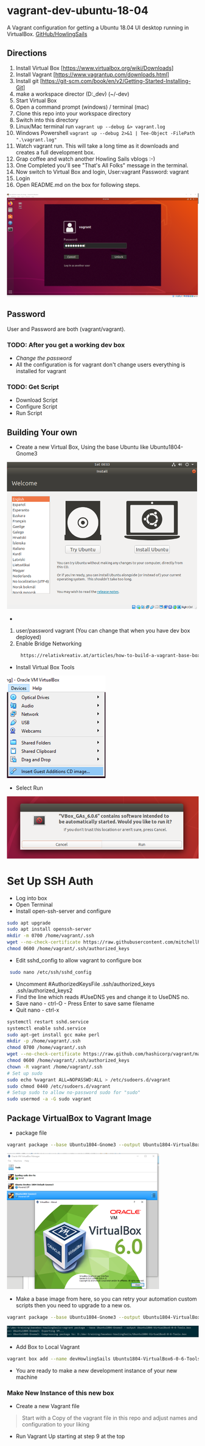 # vagrant-dev-ubuntu-18-04

A Vagrant configuration for getting a Ubuntu 18.04 UI desktop running in VirtualBox.
[GitHub/HowlingSails](https://github.com/howlingsails/vagrant-dev-ubuntu-18-04.git)

## Directions

1. Install Virtual Box [https://www.virtualbox.org/wiki/Downloads]
2. Install Vagrant [https://www.vagrantup.com/downloads.html]
3. Install git [https://git-scm.com/book/en/v2/Getting-Started-Installing-Git]
4. make a workspace director (D:\_dev) (~/-dev)
5. Start Virtual Box
6. Open a command prompt (windows) / terminal (mac)
7. Clone this repo into your workspace directory
8. Switch into this directory
9. Linux/Mac terminal run `vagrant up --debug &> vagrant.log`
10. Windows Powershell  `vagrant up --debug 2>&1 | Tee-Object -FilePath ".\vagrant.log"`
11. Watch vagrant run. This will take a long time as it downloads and creates a full development box.
12. Grap coffee and watch another Howling Sails vblogs :-)
13. One Completed you'll see "That's All Folks" message in the terminal.
14. Now switch to Virtual Box and login, User:vagrant Password: vagrant
15. Login
16. Open README.md on the box for following steps.

![SheetShot Vagrant User Logging in to Ubuntu Desktop Clean](./resources/images/ubuntu1804.png)

## Password

User and Password are both (vagrant/vagrant).

### TODO: After you get a working dev box

* *Change the password*
* All the configuration is for vagrant don't change users everything is installed for vagrant

### TODO: Get Script

* Download Script
* Configure Script
* Run Script

## Building Your own

* Create a new Virtual Box, Using the base Ubuntu like Ubuntu1804-Gnome3

![Start of Install Ubuntu](./resources/images/installUbuntu.png)

*

1. user/password vagrant (You can change that when you have dev box deployed)
2. Enable Bridge Networking

``` html
     https://relativkreativ.at/articles/how-to-build-a-vagrant-base-box-from-a-virtualbox-vm
```

* Install Virtual Box Tools

![Select Insert Addtion iso](./resources/images/guest-additions.png)

* Select Run
  
![Run Guest Additions](./resources/images/run-guest-additions.png)

# Set Up SSH Auth

* Log into box
* Open Terminal
* Install open-ssh-server and configure

``` bash
sudo apt upgrade
sudo apt install openssh-server
mkdir -m 0700 /home/vagrant/.ssh
wget --no-check-certificate https://raw.githubusercontent.com/mitchellh/vagrant/master/keys/vagrant.pub -O /home/vagrant/.ssh/authorized_keys
chmod 0600 /home/vagrant/.ssh/authorized_keys
```

* Edit sshd_config to allow vagrant to configure box

``` bash
 sudo nano /etc/ssh/sshd_config
```

* Uncomment  #AuthorizedKeysFile      .ssh/authorized_keys .ssh/authorized_keys2
* Find the line which reads #UseDNS yes and change it to UseDNS no.
* Save nano - ctrl-O - Press Enter to save same filename
* Quit nano - ctrl-x

``` bash
systemctl restart sshd.service
systemctl enable sshd.service
sudo apt-get install gcc make perl
mkdir -p /home/vagrant/.ssh
chmod 0700 /home/vagrant/.ssh
wget --no-check-certificate https://raw.github.com/hashicorp/vagrant/master/keys/vagrant.pub -O /home/vagrant/.ssh/authorized_keys
chmod 0600 /home/vagrant/.ssh/authorized_keys
chown -R vagrant /home/vagrant/.ssh
# Set up sudo
sudo echo %vagrant ALL=NOPASSWD:ALL > /etc/sudoers.d/vagrant
sudo chmod 0440 /etc/sudoers.d/vagrant
# Setup sudo to allow no-password sudo for "sudo"
sudo usermod -a -G sudo vagrant
```

## Package VirtualBox to Vagrant Image

* package file
  
``` bash
vagrant package --base Ubuntu1804-Gnome3 --output Ubuntu1804-VirtualBox6-0-6-Tools.box
```

![Screen Shot of Virtual Box](./resources/images/virtualbox.png)

* Make a base image from here, so you can retry your automation custom scripts then you need to upgrade to a new os.

``` bash
vagrant package --base Ubuntu1804-Gnome3 --output Ubuntu1804-VirtualBox6-0-6-Tools.box
```

![command output](./resources/images/packaging.png)

* Add Box to Local Vagrant

``` bash
vagrant box add --name devHowlingSails Ubuntu1804-VirtualBox6-0-6-Tools.box --force
```

* You are ready to make a new development instance of your new machine

### Make New Instance of this new box

* Create a new Vagrant file
  
> Start with a Copy of the vagrant file in this repo and adjust names and configuration to  your liking

* Run Vagrant Up starting at step 9 at the top
